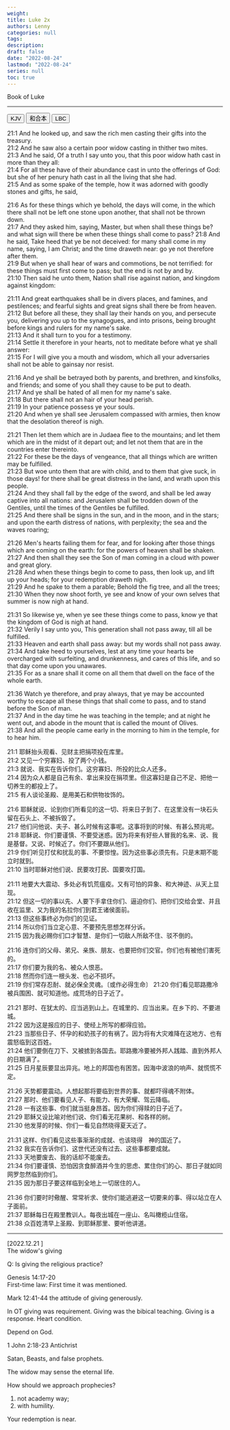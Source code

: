 ```yaml
---
weight: 
title: Luke 2x
authors: Lenny 
categories: null
tags: 
description: 
draft: false
date: "2022-08-24"
lastmod: "2022-08-24"
series: null
toc: true
---
```


Book of Luke
<!--more-->
---

<!-- Tab links -->
<div class="tab">
  <button class="tablinks active" onclick="tablabel(event, 'english')">KJV</button>
  <button class="tablinks" onclick="tablabel(event, 'chinese')">和合本</button>
  <button class="tablinks" onclick="tablabel(event, 'verse1')">LBC</button>
</div>

<!-- Tab content -->
<div id="english" class="tabcontent" style="display:block">

21:1 And he looked up, and saw the rich men casting their gifts into the treasury.  
21:2 And he saw also a certain poor widow casting in thither two mites.  
21:3 And he said, Of a truth I say unto you, that this poor widow hath cast in more than they all:  
21:4 For all these have of their abundance cast in unto the offerings of God: but she of her penury hath cast in all the living that she had.  
21:5 And as some spake of the temple, how it was adorned with goodly stones and gifts, he said,  

21:6 As for these things which ye behold, the days will come, in the which there shall not be left one stone upon another, that shall not be thrown down.  
21:7 And they asked him, saying, Master, but when shall these things be? and what sign will there be when these things shall come to pass?
21:8 And he said, Take heed that ye be not deceived: for many shall come in my name, saying, I am Christ; and the time draweth near: go ye not therefore after them.  
21:9 But when ye shall hear of wars and commotions, be not terrified: for these things must first come to pass; but the end is not by and by.  
21:10 Then said he unto them, Nation shall rise against nation, and kingdom against kingdom:  

21:11 And great earthquakes shall be in divers places, and famines, and pestilences; and fearful sights and great signs shall there be from heaven.  
21:12 But before all these, they shall lay their hands on you, and persecute you, delivering you up to the synagogues, and into prisons, being brought before kings and rulers for my name's sake.  
21:13 And it shall turn to you for a testimony.  
21:14 Settle it therefore in your hearts, not to meditate before what ye shall answer:  
21:15 For I will give you a mouth and wisdom, which all your adversaries shall not be able to gainsay nor resist.  

21:16 And ye shall be betrayed both by parents, and brethren, and kinsfolks, and friends; and some of you shall they cause to be put to death.  
21:17 And ye shall be hated of all men for my name's sake.  
21:18 But there shall not an hair of your head perish.  
21:19 In your patience possess ye your souls.  
21:20 And when ye shall see Jerusalem compassed with armies, then know that the desolation thereof is nigh.  

21:21 Then let them which are in Judaea flee to the mountains; and let them which are in the midst of it depart out; and let not them that are in the countries enter thereinto.  
21:22 For these be the days of vengeance, that all things which are written may be fulfilled.  
21:23 But woe unto them that are with child, and to them that give suck, in those days! for there shall be great distress in the land, and wrath upon this people.  
21:24 And they shall fall by the edge of the sword, and shall be led away captive into all nations: and Jerusalem shall be trodden down of the Gentiles, until the times of the Gentiles be fulfilled.  
21:25 And there shall be signs in the sun, and in the moon, and in the stars; and upon the earth distress of nations, with perplexity; the sea and the waves roaring;  

21:26 Men's hearts failing them for fear, and for looking after those things which are coming on the earth: for the powers of heaven shall be shaken.  
21:27 And then shall they see the Son of man coming in a cloud with power and great glory.  
21:28 And when these things begin to come to pass, then look up, and lift up your heads; for your redemption draweth nigh.  
21:29 And he spake to them a parable; Behold the fig tree, and all the trees;  
21:30 When they now shoot forth, ye see and know of your own selves that summer is now nigh at hand.  

21:31 So likewise ye, when ye see these things come to pass, know ye that the kingdom of God is nigh at hand.  
21:32 Verily I say unto you, This generation shall not pass away, till all be fulfilled.  
21:33 Heaven and earth shall pass away: but my words shall not pass away.  
21:34 And take heed to yourselves, lest at any time your hearts be overcharged with surfeiting, and drunkenness, and cares of this life, and so that day come upon you unawares.  
21:35 For as a snare shall it come on all them that dwell on the face of the whole earth.  

21:36 Watch ye therefore, and pray always, that ye may be accounted worthy to escape all these things that shall come to pass, and to stand before the Son of man.  
21:37 And in the day time he was teaching in the temple; and at night he went out, and abode in the mount that is called the mount of Olives.  
21:38 And all the people came early in the morning to him in the temple, for to hear him.  

</div>



<div id="chinese" class="tabcontent" style="display:block">

21:1 耶稣抬头观看、见财主把捐项投在库里。  
21:2 又见一个穷寡妇、投了两个小钱。  
21:3 就说、我实在告诉你们。这穷寡妇、所投的比众人还多。  
21:4 因为众人都是自己有余、拿出来投在捐项里。但这寡妇是自己不足、把他一切养生的都投上了。  
21:5 有人谈论圣殿、是用美石和供物妆饰的。  

21:6 耶稣就说、论到你们所看见的这一切、将来日子到了、在这里没有一块石头留在石头上、不被拆毁了。  
21:7 他们问他说、夫子、甚么时候有这事呢。这事将到的时候、有甚么预兆呢。  
21:8 耶稣说、你们要谨慎、不要受迷惑。因为将来有好些人冒我的名来、说、我是基督。又说、时候近了。你们不要跟从他们。  
21:9 你们听见打仗和扰乱的事、不要惊惶。因为这些事必须先有。只是末期不能立时就到。  
21:10 当时耶稣对他们说、民要攻打民、国要攻打国。  

21:11 地要大大震动、多处必有饥荒瘟疫。又有可怕的异象、和大神迹、从天上显现。  
21:12 但这一切的事以先、人要下手拿住你们、逼迫你们、把你们交给会堂、并且收在监里、又为我的名拉你们到君王诸侯面前。  
21:13 但这些事终必为你们的见证。  
21:14 所以你们当立定心意、不要预先思想怎样分诉。  
21:15 因为我必赐你们口才智慧、是你们一切敌人所敌不住、驳不倒的。  

21:16 连你们的父母、弟兄、亲族、朋友、也要把你们交官。你们也有被他们害死的。  
21:17 你们要为我的名、被众人恨恶。  
21:18 然而你们连一根头发、也必不损坏。  
21:19 你们常存忍耐、就必保全灵魂。〔或作必得生命〕
21:20 你们看见耶路撒冷被兵围困、就可知道他。成荒场的日子近了。  

21:21 那时、在犹太的、应当逃到山上。在城里的、应当出来。在乡下的、不要进城。  
21:22 因为这是报应的日子、使经上所写的都得应验。  
21:23 当那些日子、怀孕的和奶孩子的有祸了。因为将有大灾难降在这地方、也有震怒临到这百姓。  
21:24 他们要倒在刀下、又被掳到各国去。耶路撒冷要被外邦人践踏、直到外邦人的日期满了。  
21:25 日月星辰要显出异兆。地上的邦国也有困苦。因海中波浪的响声、就慌慌不定。  

21:26 天势都要震动。人想起那将要临到世界的事、就都吓得魂不附体。  
21:27 那时、他们要看见人子、有能力、有大荣耀、驾云降临。  
21:28 一有这些事、你们就当挺身昂首。因为你们得赎的日子近了。  
21:29 耶稣又设比喻对他们说、你们看无花果树、和各样的树。  
21:30 他发芽的时候、你们一看见自然晓得夏天近了。  

21:31 这样、你们看见这些事渐渐的成就、也该晓得　神的国近了。  
21:32 我实在告诉你们、这世代还没有过去、这些事都要成就。  
21:33 天地要废去、我的话却不能废去。  
21:34 你们要谨慎、恐怕因贪食醉酒并今生的思虑、累住你们的心、那日子就如同网罗忽然临到你们。  
21:35 因为那日子要这样临到全地上一切居住的人。  

21:36 你们要时时儆醒、常常祈求、使你们能逃避这一切要来的事、得以站立在人子面前。  
21:37 耶稣每日在殿里教训人。每夜出城在一座山、名叫橄榄山住宿。  
21:38 众百姓清早上圣殿、到耶稣那里、要听他讲道。  

</div>


----

<div id="verse1" class="tabcontent" style="display:block">

[2022.12.21  ]  
The widow's giving  

Q: Is giving the religious practice?  

Genesis 14:17-20   
First-time law: First time it was mentioned.  

Mark 12:41-44 the attitude of giving generously.  

In OT giving was requirement. Giving was the bibical teaching.  Giving is a response.  Heart condition.  

Depend on God.  

1 John 2:18-23 Antichrist  

Satan, Beasts, and false prophets.  

The widow may sense the eternal life.  

How should we approach prophecies?  
1) not academy way;  
2) with humility.  

Your redemption is near. 





</div>
